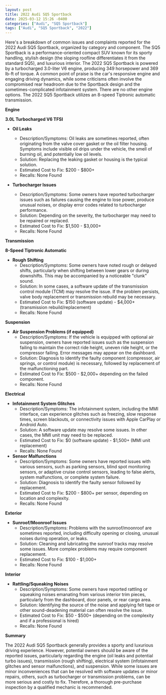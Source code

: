 ```yaml
---
layout: post
title: 2022 Audi SQ5 Sportback
date: 2025-03-12 15:26 -0400
categories: ["Audi", "SQ5 Sportback"]
tags: ["Audi", "SQ5 Sportback", "2022"]
---
```

Here's a breakdown of common issues and complaints reported for the 2022 Audi SQ5 Sportback, organized by category and component. The SQ5 Sportback is a performance-oriented compact SUV known for its sporty handling, stylish design (the sloping roofline differentiates it from the standard SQ5), and luxurious interior. The 2022 SQ5 Sportback is powered by a turbocharged 3.0-liter V6 engine, producing 349 horsepower and 369 lb-ft of torque. A common point of praise is the car's responsive engine and engaging driving dynamics, while some criticisms often involve the compromised rear headroom due to the Sportback design and the sometimes-complicated infotainment system. There are no other engine options. The 2022 SQ5 Sportback utilizes an 8-speed Tiptronic automatic transmission.

**Engine**

**3.0L Turbocharged V6 TFSI**

*   **Oil Leaks**
    *   Description/Symptoms: Oil leaks are sometimes reported, often originating from the valve cover gasket or the oil filter housing. Symptoms include visible oil drips under the vehicle, the smell of burning oil, and potentially low oil levels.
    *   Solution: Replacing the leaking gasket or housing is the typical solution.
    *   Estimated Cost to Fix: $200 - $800+
    *   Recalls: None Found

*   **Turbocharger Issues**
    *   Description/Symptoms: Some owners have reported turbocharger issues such as failures causing the engine to lose power, produce unusual noises, or display error codes related to turbocharger performance.
    *   Solution: Depending on the severity, the turbocharger may need to be repaired or replaced.
    *   Estimated Cost to Fix: $1,500 - $3,000+
    *   Recalls: None Found

**Transmission**

**8-Speed Tiptronic Automatic**

*   **Rough Shifting**
    *   Description/Symptoms: Some owners have noted rough or delayed shifts, particularly when shifting between lower gears or during downshifts. This may be accompanied by a noticeable "clunk" sound.
    *   Solution: In some cases, a software update of the transmission control module (TCM) may resolve the issue. If the problem persists, valve body replacement or transmission rebuild may be necessary.
    *   Estimated Cost to Fix: $150 (software update) - $4,000+ (transmission rebuild/replacement)
    *   Recalls: None Found

**Suspension**

*   **Air Suspension Problems (if equipped)**
    *   Description/Symptoms: If the vehicle is equipped with optional air suspension, owners have reported issues such as the suspension failing to maintain the correct ride height, uneven ride height, or the compressor failing. Error messages may appear on the dashboard.
    *   Solution: Diagnosis to identify the faulty component (compressor, air springs, or control module) is necessary, followed by replacement of the malfunctioning part.
    *   Estimated Cost to Fix: $500 - $2,000+ depending on the failed component.
    *   Recalls: None Found

**Electrical**

*   **Infotainment System Glitches**
    *   Description/Symptoms: The infotainment system, including the MMI interface, can experience glitches such as freezing, slow response times, screen blackouts, or connectivity issues with Apple CarPlay or Android Auto.
    *   Solution: A software update may resolve some issues. In other cases, the MMI unit may need to be replaced.
    *   Estimated Cost to Fix: $0 (software update) - $1,500+ (MMI unit replacement)
    *   Recalls: None Found
*   **Sensor Malfunctions**
    *   Description/Symptoms: Some owners have reported issues with various sensors, such as parking sensors, blind spot monitoring sensors, or adaptive cruise control sensors, leading to false alerts, system malfunctions, or complete system failure.
    *   Solution: Diagnosis to identify the faulty sensor followed by replacement.
    *   Estimated Cost to Fix: $200 - $800+ per sensor, depending on location and complexity.
    *   Recalls: None Found

**Exterior**

*   **Sunroof/Moonroof Issues**
    *   Description/Symptoms: Problems with the sunroof/moonroof are sometimes reported, including difficulty opening or closing, unusual noises during operation, or leaks.
    *   Solution: Cleaning and lubricating the sunroof tracks may resolve some issues. More complex problems may require component replacement.
    *   Estimated Cost to Fix: $100 - $1,000+
    *   Recalls: None Found

**Interior**

*   **Rattling/Squeaking Noises**
    *   Description/Symptoms: Some owners have reported rattling or squeaking noises emanating from various interior trim pieces, particularly from the dashboard, door panels, or rear cargo area.
    *   Solution: Identifying the source of the noise and applying felt tape or other sound-deadening material can often resolve the issue.
    *   Estimated Cost to Fix: $50 - $500+ (depending on the complexity and if a professional is hired)
    *   Recalls: None Found

**Summary**

The 2022 Audi SQ5 Sportback generally provides a sporty and luxurious driving experience. However, potential owners should be aware of the reported issues, particularly regarding the engine (oil leaks and potential turbo issues), transmission (rough shifting), electrical system (infotainment glitches and sensor malfunctions), and suspension. While some issues are minor inconveniences that can be resolved with software updates or minor repairs, others, such as turbocharger or transmission problems, can be more serious and costly to fix. Therefore, a thorough pre-purchase inspection by a qualified mechanic is recommended.

